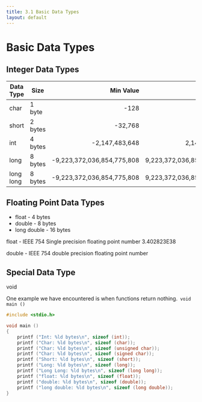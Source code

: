 ```yaml
---
title: 3.1 Basic Data Types
layout: default
---
```


# Basic Data Types

## Integer Data Types

| Data Type  | Size      | Min Value                  | Max Value                 |
|-------------|----------|---------------------------:|--------------------------:|
| char        | 1 byte   | -128                       | 127                       |
| short       | 2 bytes  | -32,768                    | 32,767                    |
| int         | 4 bytes  | -2,147,483,648             | 2,147,483,647             |
| long        | 8 bytes  | -9,223,372,036,854,775,808 | 9,223,372,036,854,775,807 |
| long long   | 8 bytes  | -9,223,372,036,854,775,808 | 9,223,372,036,854,775,807 |


## Floating Point Data Types

- float - 4 bytes
- double - 8 bytes
- long double - 16 bytes

float - IEEE 754 Single precision floating point number
3.402823E38

double - IEEE 754 double precision floating point number

## Special Data Type
void

One example we have encountered is when functions return nothing.``` void main ()```



```C
#include <stdio.h>

void main ()
{
	printf ("Int: %ld bytes\n", sizeof (int));
	printf ("Char: %ld bytes\n", sizeof (char));
	printf ("Char: %ld bytes\n", sizeof (unsigned char));
	printf ("Char: %ld bytes\n", sizeof (signed char));
	printf ("Short: %ld bytes\n", sizeof (short));
	printf ("Long: %ld bytes\n", sizeof (long));
	printf ("Long Long: %ld bytes\n", sizeof (long long));
	printf ("float: %ld bytes\n", sizeof (float));
	printf ("double: %ld bytes\n", sizeof (double));
	printf ("long double: %ld bytes\n", sizeof (long double));
}
```
